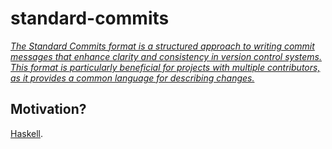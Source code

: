 # standard-commits

[_The Standard Commits format is a structured approach to writing commit messages that enhance clarity and consistency in version control systems. This format is particularly beneficial for projects with multiple contributors, as it provides a common language for describing changes._](https://github.com/standard-commits/standard-commits)

## Motivation?

[Haskell](https://www.haskell.org/).
